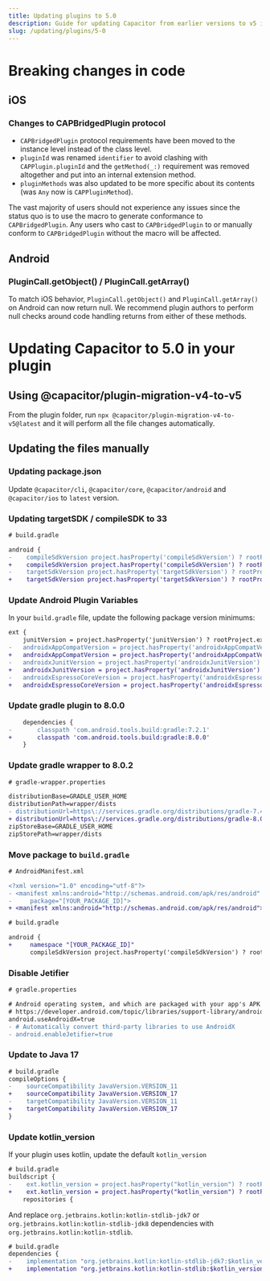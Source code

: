 ```yaml
---
title: Updating plugins to 5.0
description: Guide for updating Capacitor from earlier versions to v5 in your plugin
slug: /updating/plugins/5-0
---
```


# Breaking changes in code

## iOS
### Changes to CAPBridgedPlugin protocol

* `CAPBridgedPlugin` protocol requirements have been moved to the instance level instead of the class level.
* `pluginId` was renamed `identifier` to avoid clashing with `CAPPlugin.pluginId` and the `getMethod(_:)` requirement was removed altogether and put into an internal extension method.
* `pluginMethods` was also updated to be more specific about its contents (was `Any` now is `CAPPluginMethod`).
 
The vast majority of users should not experience any issues since the status quo is to use the macro to generate conformance to `CAPBridgedPlugin`. Any users who cast to `CAPBridgedPlugin` to or manually conform to `CAPBridgedPlugin` without the macro will be affected.

## Android

### PluginCall.getObject() / PluginCall.getArray()

To match iOS behavior, `PluginCall.getObject()` and `PluginCall.getArray()` on Android can now return null.  We recommend plugin authors to perform null checks around code handling returns from either of these methods.

# Updating Capacitor to 5.0 in your plugin

## Using @capacitor/plugin-migration-v4-to-v5

From the plugin folder, run `npx @capacitor/plugin-migration-v4-to-v5@latest` and it will perform all the file changes automatically.

## Updating the files manually

### Updating package.json

Update `@capacitor/cli`, `@capacitor/core`, `@capacitor/android` and `@capacitor/ios` to `latest` version.

### Updating targetSDK / compileSDK to 33
```diff
# build.gradle

android {
-    compileSdkVersion project.hasProperty('compileSdkVersion') ? rootProject.ext.compileSdkVersion : 32
+    compileSdkVersion project.hasProperty('compileSdkVersion') ? rootProject.ext.compileSdkVersion : 33
-    targetSdkVersion project.hasProperty('targetSdkVersion') ? rootProject.ext.targetSdkVersion : 32
+    targetSdkVersion project.hasProperty('targetSdkVersion') ? rootProject.ext.targetSdkVersion : 33
```

### Update Android Plugin Variables

In your `build.gradle` file, update the following package version minimums:

```diff
ext {
    junitVersion = project.hasProperty('junitVersion') ? rootProject.ext.junitVersion : '4.13.2'
-   androidxAppCompatVersion = project.hasProperty('androidxAppCompatVersion') ? rootProject.ext.androidxAppCompatVersion : '1.4.2'
+   androidxAppCompatVersion = project.hasProperty('androidxAppCompatVersion') ? rootProject.ext.androidxAppCompatVersion : '1.6.1'
-   androidxJunitVersion = project.hasProperty('androidxJunitVersion') ? rootProject.ext.androidxJunitVersion : '1.1.3'
+   androidxJunitVersion = project.hasProperty('androidxJunitVersion') ? rootProject.ext.androidxJunitVersion : '1.1.5'
-   androidxEspressoCoreVersion = project.hasProperty('androidxEspressoCoreVersion') ? rootProject.ext.androidxEspressoCoreVersion : '3.4.0'
+   androidxEspressoCoreVersion = project.hasProperty('androidxEspressoCoreVersion') ? rootProject.ext.androidxEspressoCoreVersion : '3.5.1'
```

### Update gradle plugin to 8.0.0

```diff
    dependencies {
-       classpath 'com.android.tools.build:gradle:7.2.1'
+       classpath 'com.android.tools.build:gradle:8.0.0'
    }
```

### Update gradle wrapper to 8.0.2

```diff
# gradle-wrapper.properties

distributionBase=GRADLE_USER_HOME
distributionPath=wrapper/dists
- distributionUrl=https\://services.gradle.org/distributions/gradle-7.4.2-all.zip
+ distributionUrl=https\://services.gradle.org/distributions/gradle-8.0.2-all.zip
zipStoreBase=GRADLE_USER_HOME
zipStorePath=wrapper/dists
```

### Move package to `build.gradle`

```diff
# AndroidManifest.xml

<?xml version="1.0" encoding="utf-8"?>
- <manifest xmlns:android="http://schemas.android.com/apk/res/android"
-     package="[YOUR_PACKAGE_ID]">
+ <manifest xmlns:android="http://schemas.android.com/apk/res/android">
```

```diff
# build.gradle

android {
+     namespace "[YOUR_PACKAGE_ID]"
      compileSdkVersion project.hasProperty('compileSdkVersion') ? rootProject.ext.compileSdkVersion : 33
```

### Disable Jetifier

```diff 
# gradle.properties

# Android operating system, and which are packaged with your app's APK
# https://developer.android.com/topic/libraries/support-library/androidx-rn
android.useAndroidX=true
- # Automatically convert third-party libraries to use AndroidX
- android.enableJetifier=true
```

### Update to Java 17

```diff
# build.gradle
compileOptions {
-    sourceCompatibility JavaVersion.VERSION_11
+    sourceCompatibility JavaVersion.VERSION_17
-    targetCompatibility JavaVersion.VERSION_11
+    targetCompatibility JavaVersion.VERSION_17
}
```

### Update kotlin_version

If your plugin uses kotlin, update the default `kotlin_version`

```diff
# build.gradle
buildscript {
-    ext.kotlin_version = project.hasProperty("kotlin_version") ? rootProject.ext.kotlin_version : '1.7.0'
+    ext.kotlin_version = project.hasProperty("kotlin_version") ? rootProject.ext.kotlin_version : '1.8.20'
    repositories {
```

And replace `org.jetbrains.kotlin:kotlin-stdlib-jdk7` or `org.jetbrains.kotlin:kotlin-stdlib-jdk8` dependencies with `org.jetbrains.kotlin:kotlin-stdlib`.


```diff
# build.gradle
dependencies {
-    implementation "org.jetbrains.kotlin:kotlin-stdlib-jdk7:$kotlin_version"
+    implementation "org.jetbrains.kotlin:kotlin-stdlib:$kotlin_version"
```